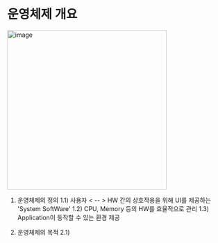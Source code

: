운영체제 개요
=============
<img width="367" alt="image" src="https://github.com/sig2nya/Linux/assets/70207093/3f8a98e8-e52c-4c9e-a28c-6a449fd70c1c">

1. 운영체제의 정의
1.1) 사용자 < -- > HW 간의 상호작용을 위해 UI를 제공하는 'System SoftWare'
1.2) CPU, Memory 등의 HW를 효율적으로 관리
1.3) Application이 동작할 수 있는 환경 제공

2. 운영체제의 목적
2.1)
